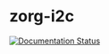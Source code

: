 # zorg-i2c

[![Documentation Status](https://readthedocs.org/projects/zorg-i2c/badge/?version=latest)](http://zorg-i2c.readthedocs.org)
